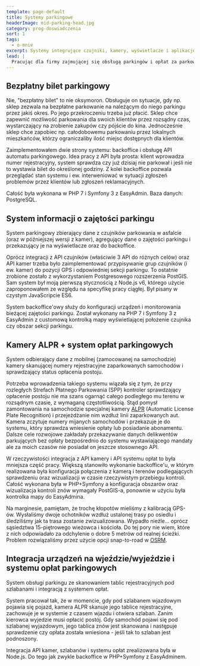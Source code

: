 ```yaml
---
template: page-default
title: Systemy parkingowe
headerImage: mid-parking-head.jpg
category: prog-doswiadczenia
sort: 1
tags:
  - o-mnie
excerpt: Systemy integrujące czujniki, kamery, wyświetlacze i aplikacje backoffice
lead: |
  Pracując dla firmy zajmującej się obsługą parkingów i opłat za parkowanie wykonałem całą serię systemów integrujących przez różnorodne API różne czujniki i przekazujące przetworzone dane z nich do urządzeń wyjściowych oraz systemów backoffice'owych.
---
```

## Bezpłatny bilet parkingowy
Nie, "bezpłatny bilet" to nie oksymoron. Obsługuje on sytuacje, gdy np. sklep zezwala na bezpłatne parkowanie na należącym do niego parkingu przez jakiś okres. Po jego przekroczeniu trzeba już płacić. Sklep chce zapewnić możliwość parkowania dla swoich klientów przez rozsądny czas, wystarczający na zrobienie zakupów czy pójście do kina. Jednocześnie sklep chce zapobiec np. całodobowemu parkowaniu przez lokalnych mieszkańców, którzy ograniczaliby ilość miejsc dostępnych dla klientów.

Zaimplementowałem dwie strony systemu: backoffice i obsługę API automatu parkingowego. Idea pracy z API była prosta: klient wprowadza numer rejestracyjny, system sprawdza czy już dzisiaj nie parkował i jeśli nie to wystawia bilet do określonej godziny. Z kolei backoffice pozwala przeglądać stan systemu i ew. interweniować w sytuacji zgłoszeń problemów przez klientów lub zgłoszeń reklamacyjnych.

Całość była wykonana w PHP 7 i Symfony 3 z EasyAdmin. Baza danych: PostgreSQL.

## System informacji o zajętości parkingu
System parkingowy zbierający dane z czujników parkowania w asfalcie (oraz w późniejszej wersji z kamer), agregujący dane o zajętości parkingu i przekazujący je na wyświetlacze oraz do backoffice. 

Oprócz integracji z API czujników (właściwie 3 API do różnych celów) oraz API kamer trzeba było zaimplementować przypisywanie grup czujników (i ew. kamer) do pozycji GPS i odpowiedniej sekcji parkingu. To ostatnie zrobione zostało z wykorzystaniem Postgresowego rozszerzenia PostGIS. Sam system był moją pierwszą stycznością z Node.js v6, którego użycie zaproponowałem ze względu na specyfikę pracy ciągłej. Był pisany w czystym JavaScripcie ES6.

System backoffice'owy służy do konfiguracji urządzeń i monitorowania bieżącej zajętości parkingu. Został wykonany na PHP 7 i Symfony 3 z EasyAdmin z customową kontrolką mapy wyświetlającej położenie czujnika czy obszar sekcji parkingu.

## Kamery ALPR + system opłat parkingowych
System odbierający dane z mobilnej (zamocowanej na samochodzie) kamery skanującej numery rejestracyjne zaparkowanych samochodów i sprawdzający status opłacenia postoju.

Potrzeba wprowadzenia takiego systemu wiązała się z tym, że przy rozległych Strefach Płatnego Parkowania (SPP) kontroler sprawdzający opłacenie postoju nie ma szans ogarnąć całego podległego mu terenu w rozsądnym czasie, z wymaganą częstotliwością. Stąd pomysł zamontowania na samochodzie specjalnej kamery [ALPR](https://en.wikipedia.org/wiki/Automatic_number-plate_recognition) (Automatic License Plate Recognition) i przejeżdżanie nim wzdłuż linii zaparkowanych aut. Kamera zczytuje numery mijanych samochodów i przekazuje je do systemu, który sprawdza wniesienie opłaty lub posiadanie abonamentu. Dalsze cele rozwojowe zakładały przekazywanie danych delikwentów parkujących bez opłaty bezpośrednio do systemu wystawiającego mandaty ale za moich czasów nie posiadał on jeszcze stosownego API.

W rzeczywistości integracja z API kamery i API systemu opłat to była mniejsza część pracy. Większą stanowiło wykonanie backoffice'u, w którym realizowana była konfiguracja połączenia z kamerą i terenów podlegających sprawdzeniu oraz wizualizacji w czasie rzeczywistym przebiegu kontroli. Całość wykonana była w PHP+Symfony a konfiguracja obszarów oraz wizualizacja kontroli znów wymagały PostGIS-a, ponownie w użyciu była kontrolka mapy do EasyAdmina.

Na marginesie, pamiętam, że trochę kłopotów mieliśmy z kalibracją GPS-ów. Wysłaliśmy dwoje ochotników wzdłuż ustalonej trasy po osiedlu i śledziliśmy jak ta trasa zostanie zwizualizowana. Wypadło nieźle... oprócz sąsiedztwa 15-piętrowego wieżowca i kościoła. Do tej pory nie wiem, które z nich odpowiadało za odchylenie o dobre 5 metrów od realnej ścieżki. Problem rozwiązaliśmy przez użycie opcji snap-to-road w [OSRM](https://project-osrm.org/).

## Integracja urządzeń na wjeździe/wyjeździe i systemu opłat parkingowych
System obsługi parkingu ze skanowaniem tablic rejestracyjnych pod szlabanami i integracją z systemem opłat.

System pracował tak, że w momencie, gdy pod szlabanem wjazdowym pojawia się pojazd, kamera ALPR skanuje jego tablice rejestracyjne, zachowuje je w systemie z czasem wjazdu i otwiera szlaban. Zanim kierowca wyjedzie musi opłacić postój. Gdy samochód pojawi się pod szlabanej wyjazdowym, jego tablica znów jest skanowana i następuje sprawdzenie czy opłata została wniesiona - jeśli tak to szlaban jest podnoszony.

Integracja API kamer, szlabanów i systemu opłat zrealizowana była w Node.js. Do tego jak zwykle backoffice w PHP+Symfony z EasyAdminem.
